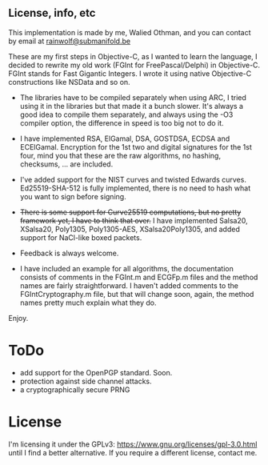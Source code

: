 License, info, etc
------------------
This implementation is made by me, Walied Othman, and you can contact by email at rainwolf@submanifold.be 

These are my first steps in Objective-C, as I wanted to learn the language, I decided to rewrite my 
old work (FGInt for FreePascal/Delphi) in Objective-C. FGInt stands for Fast Gigantic Integers. I 
wrote it using native Objective-C constructions like NSData and so on.

- The libraries have to be compiled separately when using ARC, I tried using it in the libraries but
that made it a bunch slower. It's always a good idea to compile them separately, and always using the
-O3 compiler option, the difference in speed is too big not to do it.

- I have implemented RSA, ElGamal, DSA, GOSTDSA, ECDSA and ECElGamal. Encryption for the 1st two and 
digital signatures for the 1st four, mind you that these are the raw algorithms, no hashing, checksums, 
... are included. 

- I've added support for the NIST curves and twisted Edwards curves. Ed25519-SHA-512 is fully implemented, there is no need to hash what you want to sign before signing.

- ~~There is some support for Curve25519 computations, but no pretty framework yet, I have to think that over.~~ I have implemented Salsa20, XSalsa20, Poly1305, Poly1305-AES, XSalsa20Poly1305, and added support for NaCl-like boxed packets.

- Feedback is always welcome.

- I have included an example for all algorithms, the documentation consists of comments in the FGInt.m
and ECGFp.m files and the method names are fairly straightforward. I haven't added comments to the 
FGIntCryptography.m file, but that will change soon, again, the method names pretty much explain what they do.

Enjoy.

ToDo
====
* add support for the OpenPGP standard. Soon.
* protection against side channel attacks.
* a cryptographically secure PRNG


License
=======
I'm licensing it under the GPLv3: https://www.gnu.org/licenses/gpl-3.0.html
until I find a better alternative. If you require a different license, contact me.
